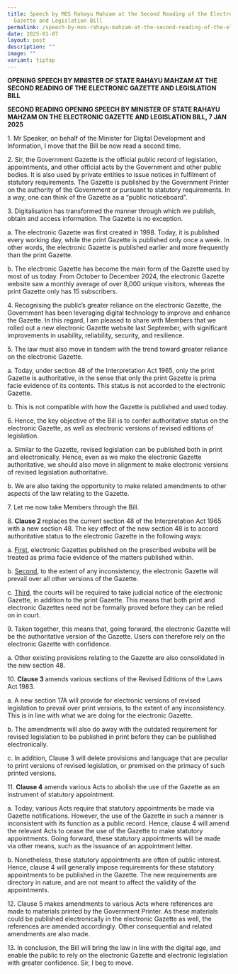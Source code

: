 ```yaml
---
title: Speech by MOS Rahayu Mahzam at the Second Reading of the Electronic
  Gazette and Legislation Bill
permalink: /speech-by-mos-rahayu-mahzam-at-the-second-reading-of-the-electronic-gazette-and-legislation-bill/
date: 2025-01-07
layout: post
description: ""
image: ""
variant: tiptap
---
```

<p><strong>OPENING SPEECH BY MINISTER OF STATE RAHAYU MAHZAM AT THE SECOND READING OF THE ELECTRONIC GAZETTE AND LEGISLATION BILL</strong>
</p>
<p><strong>SECOND READING OPENING SPEECH BY MINISTER OF STATE RAHAYU MAHZAM ON THE ELECTRONIC GAZETTE AND LEGISLATION BILL, 7 JAN 2025</strong>
</p>
<p>1. Mr Speaker, on behalf of the Minister for Digital Development and Information,
I move that the Bill be now read a second time.</p>
<p>2. Sir, the Government Gazette is the official public record of legislation,
appointments, and other official acts by the Government and other public
bodies. It is also used by private entities to issue notices in fulfilment
of statutory requirements. The Gazette is published by the Government Printer
on the authority of the Government or pursuant to statutory requirements.
In a way, one can think of the Gazette as a “public noticeboard”.</p>
<p>3. Digitalisation has transformed the manner through which we publish,
obtain and access information. The Gazette is no exception.</p>
<p>a. The electronic Gazette was first created in 1998. Today, it is published
every working day, while the print Gazette is published only once a week.
In other words, the electronic Gazette is published earlier and more frequently
than the print Gazette.</p>
<p>b. The electronic Gazette has become the main form of the Gazette used
by most of us today. From October to December 2024, the electronic Gazette
website saw a monthly average of over 8,000 unique visitors, whereas the
print Gazette only has 15 subscribers.</p>
<p>4. Recognising the public’s greater reliance on the electronic Gazette,
the Government has been leveraging digital technology to improve and enhance
the Gazette. In this regard, I am pleased to share with Members that we
rolled out a new electronic Gazette website last September, with significant
improvements in usability, reliability, security, and resilience.</p>
<p>5. The law must also move in tandem with the trend toward greater reliance
on the electronic Gazette.</p>
<p>a. Today, under section 48 of the Interpretation Act 1965, only the print
Gazette is authoritative, in the sense that only the print Gazette is prima
facie evidence of its contents. This status is not accorded to the electronic
Gazette.</p>
<p>b. This is not compatible with how the Gazette is published and used today.</p>
<p>6. Hence, the key objective of the Bill is to confer authoritative status
on the electronic Gazette, as well as electronic versions of revised editions
of legislation.</p>
<p>a. Similar to the Gazette, revised legislation can be published both in
print and electronically. Hence, even as we make the electronic Gazette
authoritative, we should also move in alignment to make electronic versions
of revised legislation authoritative.</p>
<p>b. We are also taking the opportunity to make related amendments to other
aspects of the law relating to the Gazette.</p>
<p>7. Let me now take Members through the Bill.</p>
<p>8. <strong>Clause 2 </strong>replaces the current section 48 of the Interpretation
Act 1965 with a new section 48. The key effect of the new section 48 is
to accord authoritative status to the electronic Gazette in the following
ways:</p>
<p>a. <u>First</u>, electronic Gazettes published on the prescribed website
will be treated as prima facie evidence of the matters published within.</p>
<p>b. <u>Second</u>, to the extent of any inconsistency, the electronic Gazette
will prevail over all other versions of the Gazette.</p>
<p>c. <u>Third</u>, the courts will be required to take judicial notice of
the electronic Gazette, in addition to the print Gazette. This means that
both print and electronic Gazettes need not be formally proved before they
can be relied on in court.</p>
<p>9. Taken together, this means that, going forward, the electronic Gazette
will be the authoritative version of the Gazette. Users can therefore rely
on the electronic Gazette with confidence.</p>
<p>a. Other existing provisions relating to the Gazette are also consolidated
in the new section 48.</p>
<p>10. <strong>Clause 3 </strong>amends various sections of the Revised Editions
of the Laws Act 1983.</p>
<p>a. A new section 17A will provide for electronic versions of revised legislation
to prevail over print versions, to the extent of any inconsistency. This
is in line with what we are doing for the electronic Gazette.</p>
<p>b. The amendments will also do away with the outdated requirement for
revised legislation to be published in print before they can be published
electronically.</p>
<p>c. In addition, Clause 3 will delete provisions and language that are
peculiar to print versions of revised legislation, or premised on the primacy
of such printed versions.</p>
<p>11. <strong>Clause 4</strong> amends various Acts to abolish the use of
the Gazette as an instrument of statutory appointment.</p>
<p>a. Today, various Acts require that statutory appointments be made via
Gazette notifications. However, the use of the Gazette in such a manner
is inconsistent with its function as a public record. Hence, clause 4 will
amend the relevant Acts to cease the use of the Gazette to make statutory
appointments. Going forward, these statutory appointments will be made
via other means, such as the issuance of an appointment letter.</p>
<p>b. Nonetheless, these statutory appointments are often of public interest.
Hence, clause 4 will generally impose requirements for these statutory
appointments to be published in the Gazette. The new requirements are directory
in nature, and are not meant to affect the validity of the appointments.</p>
<p>12. Clause 5 makes amendments to various Acts where references are made
to materials printed by the Government Printer. As these materials could
be published electronically in the electronic Gazette as well, the references
are amended accordingly. Other consequential and related amendments are
also made.</p>
<p>13. In conclusion, the Bill will bring the law in line with the digital
age, and enable the public to rely on the electronic Gazette and electronic
legislation with greater confidence. Sir, I beg to move.</p>